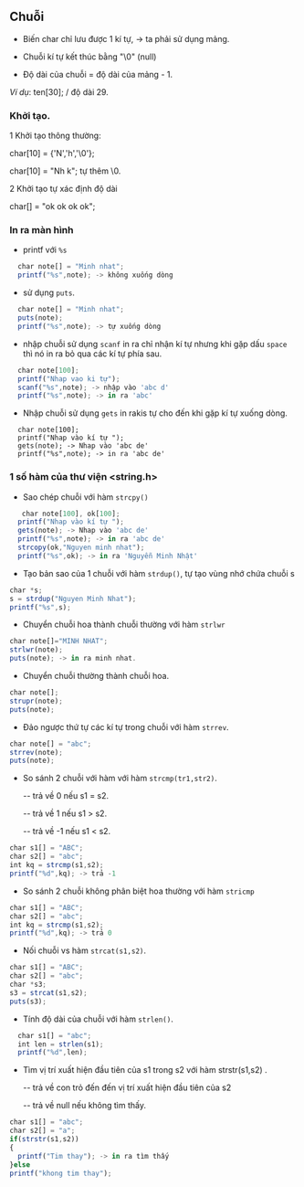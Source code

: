 ## Chuỗi

- Biến char chỉ lưu được 1 kí tự, -> ta phải sử dụng mảng.

- Chuỗi kí tự kết thúc bằng "\0" (null)

- Độ dài của chuỗi = độ dài của mảng - 1.

*Ví dụ*: ten[30]; / độ dài 29.

### Khởi tạo.

1 Khởi tạo thông thường:

char[10] = {'N','h','\0'};

char[10] = "Nh k"; tự thêm \0.

2 Khởi tạo tự xác định độ dài

char[] = "ok ok ok ok";

### In ra màn hình

- printf với `%s`

```javascript
  char note[] = "Minh nhat";
  printf("%s",note); -> không xuống dòng
```
- sử dụng `puts`.

```javascript
  char note[] = "Minh nhat";
  puts(note);
  printf("%s",note); -> tự xuống dòng
```

- nhập chuỗi sử dụng `scanf` in ra chỉ nhận kí tự nhưng khi gặp dấu `space` thì nó in ra bỏ qua các kí tự phía sau.

```javascript
  char note[100];
  printf("Nhap vao ki tự"); 
  scanf("%s",note); -> nhập vào 'abc d'
  printf("%s",note); -> in ra 'abc'
```

- Nhập chuỗi sử dụng `gets` in rakis tự cho đến khi gặp kí tự xuống dòng.

```javacript
  char note[100];
  printf("Nhap vào kí tự ");
  gets(note); -> Nhap vào 'abc de'
  printf("%s",note); -> in ra 'abc de'
```

### 1 số hàm của thư viện <string.h>

- Sao chép chuỗi với hàm `strcpy()`

```javascript
   char note[100], ok[100];
  printf("Nhap vào kí tự ");
  gets(note); -> Nhap vào 'abc de'
  printf("%s",note); -> in ra 'abc de'
  strcopy(ok,"Nguyen minh nhat");
  printf("%s",ok); -> in ra 'Nguyễn Minh Nhật'
```

- Tạo bản sao của 1 chuỗi với hàm `strdup()`, tự tạo vùng nhớ chứa chuỗi s

```javascript
char *s;
s = strdup("Nguyen Minh Nhat");
printf("%s",s);
```
- Chuyển chuỗi  hoa thành chuỗi thường với hàm `strlwr`

```javascript
char note[]="MINH NHAT";
strlwr(note);
puts(note); -> in ra minh nhat.

```

- Chuyển chuỗi thường thành chuỗi hoa.

```javascript
char note[];
strupr(note);
puts(note);
```

- Đảo ngược thứ tự các kí tự trong chuỗi với hàm `strrev`.

```javascript
char note[] = "abc";
strrev(note);
puts(note);
```

- So sánh 2 chuỗi với hàm với hàm `strcmp(tr1,str2)`.

  -- trả về 0 nếu s1 = s2.

  -- trả về 1 nếu s1 > s2.

  -- trả về -1 nếu s1 < s2.


```javascript
char s1[] = "ABC";
char s2[] = "abc";
int kq = strcmp(s1,s2);
printf("%d",kq); -> trả -1
```

- So sánh 2 chuỗi không phân biệt hoa thường với hàm `stricmp`


```javascript
char s1[] = "ABC";
char s2[] = "abc";
int kq = strcmp(s1,s2);
printf("%d",kq); -> trả 0
```

- Nối chuỗi vs hàm `strcat(s1,s2)`.

```javascript
char s1[] = "ABC";
char s2[] = "abc";
char *s3;
s3 = strcat(s1,s2);
puts(s3);
```

- Tính độ dài của chuỗi với hàm `strlen()`.

```javascript
  char s1[] = "abc";
  int len = strlen(s1);
  printf("%d",len);
```

- Tìm vị trí xuất hiện đầu tiên của s1  trong s2 với hàm strstr(s1,s2) .

  -- trả về con trỏ đến đến vị trí xuất hiện đầu tiên của s2
  
  -- trả về null nếu không tìm thấy.
  
```javascript
char s1[] = "abc";
char s2[] = "a";
if(strstr(s1,s2))
{
  printf("Tim thay"); -> in ra tìm thấy
}else
printf("khong tim thay");
```
